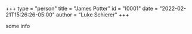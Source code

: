 +++
type = "person"
title = "James Potter"
id = "I0001"
date = "2022-02-21T15:26:26-05:00"
author = "Luke Schierer"
+++

some info
